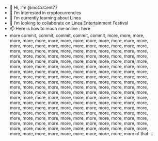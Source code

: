 - 👋 Hi, I’m @inoCcCent77
- 👀 I’m interested in cryptocurrencies
- 🌱 I’m currently learning about Linea
- 💞️ I’m looking to collaborate on Linea Entertainment Festival 
- 📫 Here is how to reach me online : here
- more commit, commit, commit, commit, commit, more, more, more, more, more, more, more, more, more, more, more, more, more, more, more, more, more, more, more, more, more, more, more, more, more, more, more, more, more, more, more, more, more, more, more, more, more, more, more, more, more, more, more, more, more, more, more, more, more, more, more, more, more, more, more, more, more, more, more, more, more, more, more, more, more, more, more, more, more, more, more, more, more, more, more, more, more, more, more, more, more, more, more, more, more, more, more, more, more, more, more, more, more, more, more, more, more, more, more, more, more, more, more, more, more, more, more, more, more, more, more, more, more, more, more, more, more, more, more, more, more, more, more, more, more, more, more, more, more, more, more, more, more, more, more, more, more, more, more, more, more, more, more, more, more, more, more, more, more, more, more, more, more, more, more, more, more, more, more, more, more, more, more, more, more, more, more, more, more, more, more, more, more, more, more, more, more, more, more, more, more, more, more. more, more, more, more, more, more, more, more, more, more, more, more, more, more, more, more, more, more, more, more, more, more, more, more, more, more, more, more of that ...
  
<!---
inoCcCent77/inoCcCent77 is a ✨ special ✨ repository because its `README.md` (this file) appears on your GitHub profile.
You can click the Preview link to take a look at your changes.
--->
